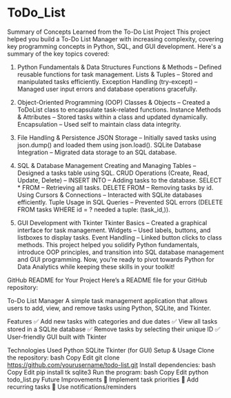 # ToDo_List

Summary of Concepts Learned from the To-Do List Project
This project helped you build a To-Do List Manager with increasing complexity, covering key programming concepts in Python, SQL, and GUI development. Here's a summary of the key topics covered:

1. Python Fundamentals & Data Structures
Functions & Methods – Defined reusable functions for task management.
Lists & Tuples – Stored and manipulated tasks efficiently.
Exception Handling (try-except) – Managed user input errors and database operations gracefully.

2. Object-Oriented Programming (OOP)
Classes & Objects – Created a ToDoList class to encapsulate task-related functions.
Instance Methods & Attributes – Stored tasks within a class and updated dynamically.
Encapsulation – Used self to maintain class data integrity.

3. File Handling & Persistence
JSON Storage – Initially saved tasks using json.dump() and loaded them using json.load().
SQLite Database Integration – Migrated data storage to an SQL database.

4. SQL & Database Management
Creating and Managing Tables – Designed a tasks table using SQL.
CRUD Operations (Create, Read, Update, Delete) –
INSERT INTO – Adding tasks to the database.
SELECT * FROM – Retrieving all tasks.
DELETE FROM – Removing tasks by id.
Using Cursors & Connections – Interacted with SQLite databases efficiently.
Tuple Usage in SQL Queries – Prevented SQL errors (DELETE FROM tasks WHERE id = ? needed a tuple: (task_id,)).

5. GUI Development with Tkinter
Tkinter Basics – Created a graphical interface for task management.
Widgets – Used labels, buttons, and listboxes to display tasks.
Event Handling – Linked button clicks to class methods.
This project helped you solidify Python fundamentals, introduce OOP principles, and transition into SQL database management and GUI programming. Now, you’re ready to pivot towards Python for Data Analytics while keeping these skills in your toolkit!

GitHub README for Your Project
Here’s a README file for your GitHub repository:

To-Do List Manager
A simple task management application that allows users to add, view, and remove tasks using Python, SQLite, and Tkinter.

Features
✅ Add new tasks with categories and due dates
✅ View all tasks stored in a SQLite database
✅ Remove tasks by selecting their unique ID
✅ User-friendly GUI built with Tkinter

Technologies Used
Python
SQLite
Tkinter (for GUI)
Setup & Usage
Clone the repository:
bash
Copy
Edit
git clone https://github.com/yourusername/todo-list.git
Install dependencies:
bash
Copy
Edit
pip install tk sqlite3
Run the program:
bash
Copy
Edit
python todo_list.py
Future Improvements
🔹 Implement task priorities
🔹 Add recurring tasks
🔹 Use notifications/reminders
